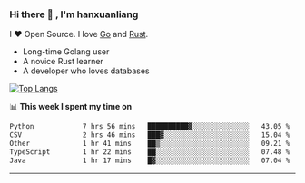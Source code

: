 ### Hi there 👋 , I'm hanxuanliang

<!--
**hanxuanliang/hanxuanliang** is a ✨ _special_ ✨ repository because its `README.md` (this file) appears on your GitHub profile.

Here are some ideas to get you started:

- 🔭 I’m currently working on ...
- 🌱 I’m currently learning ...
- 👯 I’m looking to collaborate on ...
- 🤔 I’m looking for help with ...
- 💬 Ask me about ...
- 📫 How to reach me: ...
- 😄 Pronouns: ...
- ⚡ Fun fact: ...
-->
I ❤ Open Source. I love [Go](https://golang.org) and [Rust](https://www.rust-lang.org/zh-CN/).

* Long-time Golang user
* A novice Rust learner
* A developer who loves databases

[![Top Langs](https://github-readme-stats.vercel.app/api?username=hanxuanliang&show_icons=true&count_private=true&line_height=40)](https://github.com/anuraghazra/github-readme-stats)

📊 **This week I spent my time on**
<!--START_SECTION:waka-->

```txt
Python            7 hrs 56 mins   ██████████▓░░░░░░░░░░░░░░   43.05 %
CSV               2 hrs 46 mins   ███▓░░░░░░░░░░░░░░░░░░░░░   15.04 %
Other             1 hr 41 mins    ██▒░░░░░░░░░░░░░░░░░░░░░░   09.21 %
TypeScript        1 hr 22 mins    ██░░░░░░░░░░░░░░░░░░░░░░░   07.48 %
Java              1 hr 17 mins    █▓░░░░░░░░░░░░░░░░░░░░░░░   07.04 %
```

<!--END_SECTION:waka-->

***
